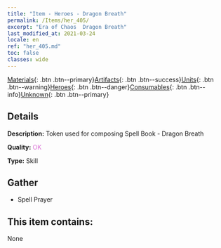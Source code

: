 ```yaml
---
title: "Item - Heroes - Dragon Breath"
permalink: /Items/her_405/
excerpt: "Era of Chaos  Dragon Breath"
last_modified_at: 2021-03-24
locale: en
ref: "her_405.md"
toc: false
classes: wide
---
```

 [Materials](/Items/){: .btn .btn--primary}[Artifacts](/Items/Artifacts/){: .btn .btn--success}[Units](/Items/Units/){: .btn .btn--warning}[Heroes](/Items/Heroes/){: .btn .btn--danger}[Consumables](/Items/Consumables/){: .btn .btn--info}[Unknown](/Items/Unknown/){: .btn .btn--primary}

## Details
 **Description:** Token used for composing Spell Book - Dragon Breath

 **Quality:** <span style="color: #DA70D6">OK</span>

 **Type:** Skill

## Gather

*    Spell Prayer 

## This item contains:

  None

